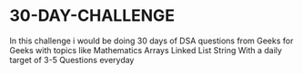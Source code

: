 # 30-DAY-CHALLENGE
In this challenge i would be doing 30 days of DSA questions from Geeks for Geeks with topics like Mathematics Arrays Linked List String With a daily target of 3-5 Questions everyday
